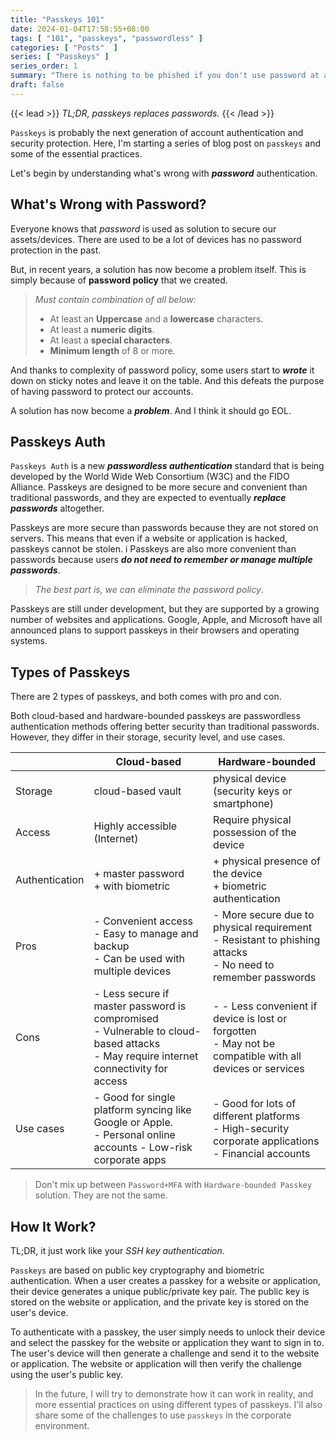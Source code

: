 ```yaml
---
title: "Passkeys 101"
date: 2024-01-04T17:58:55+08:00
tags: [ "101", "passkeys", "passwordless" ]
categories: [ "Posts"  ]
series: [ "Passkeys" ]
series_order: 1
summary: "There is nothing to be phished if you don't use password at all."
draft: false
---
```

{{< lead >}}
*TL;DR, passkeys replaces passwords.*
{{< /lead >}}

`Passkeys` is probably the next generation of account authentication and security protection.
Here, I'm starting a series of blog post on `passkeys` and some of the essential practices.

Let's begin by understanding what's wrong with ***password*** authentication.

## What's Wrong with Password?

Everyone knows that *password* is used as solution to secure our assets/devices. 
There are used to be a lot of devices has no password protection in the past.

But, in recent years, a solution has now become a problem itself.
This is simply because of **password policy** that we created.

> *Must contain combination of all below:*
> - At least an **Uppercase** and a **lowercase** characters.
> - At least a **numeric digits**.
> - At least a **special characters**.
> - **Minimum length** of 8 or more.

And thanks to complexity of password policy, some users start to ***wrote*** it down on sticky notes and leave it on the table. 
And this defeats the purpose of having password to protect our accounts.

A solution has now become a ***problem***.
And I think it should go EOL.

## Passkeys Auth

`Passkeys Auth` is a new ***passwordless authentication*** standard that is being developed by the World Wide Web Consortium (W3C) and the FIDO Alliance. 
Passkeys are designed to be more secure and convenient than traditional passwords, and they are expected to eventually ***replace passwords*** altogether.

Passkeys are more secure than passwords because they are not stored on servers. 
This means that even if a website or application is hacked, passkeys cannot be stolen. i
Passkeys are also more convenient than passwords because users ***do not need to remember or manage multiple passwords***.

> *The best part is, we can eliminate the password policy*.

Passkeys are still under development, but they are supported by a growing number of websites and applications. 
Google, Apple, and Microsoft have all announced plans to support passkeys in their browsers and operating systems.


## Types of Passkeys

There are 2 types of passkeys, and both comes with pro and con. 

Both cloud-based and hardware-bounded passkeys are passwordless authentication methods offering better security than traditional passwords.
However, they differ in their storage, security level, and use cases.

|      | Cloud-based | Hardware-bounded |
|------|--|--|
| Storage | cloud-based vault | physical device (security keys or smartphone) |  
| Access  | Highly accessible (Internet) | Require physical possession of the device |
| Authentication | + master password <br> + with biometric | + physical presence of the device <br> + biometric authentication | 
| Pros | - Convenient access <br> - Easy to manage and backup <br> - Can be used with multiple devices | - More secure due to physical requirement <br> - Resistant to phishing attacks <br> - No need to remember passwords | 
| Cons | - Less secure if master password is compromised <br> - Vulnerable to cloud-based attacks <br> - May require internet connectivity for access | - - Less convenient if device is lost or forgotten <br> - May not be compatible with all devices or services|
| Use cases | - Good for single platform syncing like Google or Apple. <br> - Personal online accounts - Low-risk corporate apps | - Good for lots of different platforms <br> - High-security corporate applications <br> - Financial accounts | 

> Don't mix up between `Password+MFA` with `Hardware-bounded Passkey` solution. They are not the same. 

## How It Work?

TL;DR, it just work like your *SSH key authentication*. 

`Passkeys` are based on public key cryptography and biometric authentication. 
When a user creates a passkey for a website or application, their device generates a unique public/private key pair. 
The public key is stored on the website or application, and the private key is stored on the user's device.

To authenticate with a passkey, the user simply needs to unlock their device and select the passkey for the website or application they want to sign in to. 
The user's device will then generate a challenge and send it to the website or application. 
The website or application will then verify the challenge using the user's public key.

> In the future, I will try to demonstrate how it can work in reality, and more essential practices on using different types of passkeys. 
> I'll also share some of the challenges to use `passkeys` in the corporate environment. 

